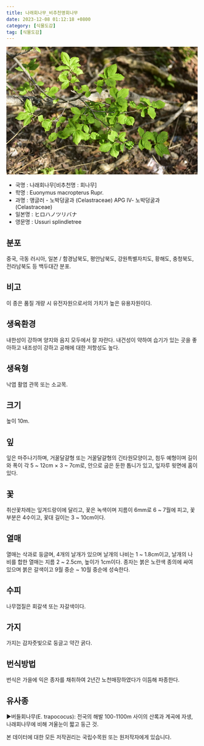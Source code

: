 ```yaml
---
title: 나래회나무_비추천명회나무
date: 2023-12-08 01:12:18 +0800
category: [식물도감]
tag: [식물도감]
---
```




![나래회나무[비추천명 : 회나무]](/assets/img/fileUpload/plants/basic/Celastraceae/Euonymus/2189/2189_2020_3_th2.JPG)
- 국명 : 나래회나무[비추천명 : 회나무]
- 학명 : Euonymus macropterus Rupr.
- 과명 : 앵글러 - 노박덩굴과 (Celastraceae) APG Ⅳ- 노박덩굴과 (Celastraceae)
- 일본명 : ヒロハノツリバナ
- 영문명 : Ussuri splindletree


## 분포
중국, 극동 러시아, 일본 / 함경남북도, 평안남북도, 강원특별자치도, 황해도, 충청북도, 전라남북도 등 백두대간 분포.
## 비고
이 종은 품질 개량 시 유전자원으로서의 가치가 높은 유용자원이다. 
## 생육환경
내한성이 강하며 양지와 음지 모두에서 잘 자란다. 내건성이 약하여 습기가 있는 곳을 좋아하고 내조성이 강하고 공해에 대한 저항성도 높다.
## 생육형
낙엽 활엽 관목 또는 소교목. 
## 크기
높이 10m.
## 잎
잎은 마주나기하며, 거꿀달걀형 또는 거꿀달걀형의 긴타원모양이고, 첨두 예형이며 길이와 폭이 각 5 ~ 12cm × 3 ~ 7cm로, 안으로 굽은 둔한 톱니가 있고, 잎자루 윗면에 홈이 있다.
## 꽃
취산꽃차례는 잎겨드랑이에 달리고, 꽃은 녹색이며 지름이 6mm로 6 ~ 7월에 피고, 꽃부분은 4수이고, 꽃대 길이는 3 ~ 10cm이다.
## 열매
열매는 삭과로 둥글며, 4개의 날개가 있으며 날개의 나비는 1 ~ 1.8cm이고, 날개의 나비를 합한 열매는 지름 2 ~ 2.5cm, 높이가 1cm이다.  종자는 붉은 노란색 종의에 싸여 있으며 붉은 갈색이고 9월 중순 ~ 10월 중순에 성숙한다.
## 수피
나무껍질은 회갈색 또는 자갈색이다.
## 가지
가지는 감자줏빛으로 둥글고 약간 굵다.
## 번식방법
번식은 가을에 익은 종자를 채취하여 2년간 노천매장하였다가 이듬해 파종한다.
## 유사종
▶버들회나무(E. trapococus): 전국의 해발 100-1100m 사이의 산록과 계곡에 자생, 나래회나무에 비해 겨울눈이 짧고 둥근 것.






본 데이터에 대한 모든 저작권리는 국립수목원 또는 원저작자에게 있습니다.
